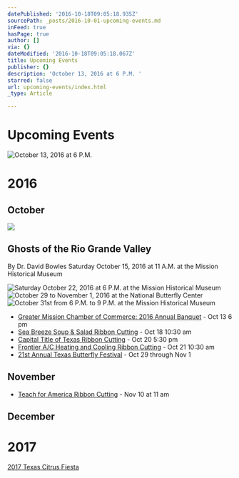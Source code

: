 ```yaml
---
datePublished: '2016-10-18T09:05:18.935Z'
sourcePath: _posts/2016-10-01-upcoming-events.md
inFeed: true
hasPage: true
author: []
via: {}
dateModified: '2016-10-18T09:05:18.067Z'
title: Upcoming Events
publisher: {}
description: 'October 13, 2016 at 6 P.M. '
starred: false
url: upcoming-events/index.html
_type: Article

---
```

# Upcoming Events
![October 13, 2016 at 6 P.M. ](https://the-grid-user-content.s3-us-west-2.amazonaws.com/52eefe56-d13d-4a75-994b-9450e7226be9.jpg)

# 2016

## October

<article style=""><img src="https://the-grid-user-content.s3-us-west-2.amazonaws.com/8e95b17a-d2ac-458f-b3df-730fece5a016.jpg" /><h1>Ghosts of the Rio Grande Valley</h1><p>By Dr. David Bowles Saturday October 15, 2016 at 11 A.M. at the Mission Historical Museum</p></article>

![Saturday October 22, 2016 at 6 P.M. at the Mission Historical Museum](https://the-grid-user-content.s3-us-west-2.amazonaws.com/6c1873cb-96e5-4d2a-bbc0-f6fe796b4fa6.jpg)
![October 29 to November 1, 2016 at the National Butterfly Center](https://the-grid-user-content.s3-us-west-2.amazonaws.com/47d6c16e-f38a-4814-bb80-35b698836f0e.jpg)
![October 31st from 6 P.M. to 9 P.M. at the Mission Historical Museum](https://the-grid-user-content.s3-us-west-2.amazonaws.com/2fbb96ae-28a4-49d0-87bc-281dd9dc9da5.jpg)

* [Greater Mission Chamber of Commerce: 2016 Annual Banquet][0] - Oct 13 6 pm
* [Sea Breeze Soup & Salad Ribbon Cutting][1] - Oct 18 10:30 am
* [Capital Title of Texas Ribbon Cutting][2] - Oct 20 5:30 pm
* [Frontier A/C Heating and Cooling Ribbon Cutting][3] - Oct 21 10:30 am
* [21st Annual Texas Butterfly Festival][4] - Oct 29 through Nov 1

## November

* [Teach for America Ribbon Cutting][5] - Nov 10 at 11 am

## December

# 2017

[2017 Texas Citrus Fiesta][6]

[0]: https://www.facebook.com/events/1069392546483368/ "Mission Chamber Annual Banquet"
[1]: https://www.facebook.com/events/1702618353392314/ "Sea Breeze Soup & Salad Ribbon Cutting"
[2]: https://www.facebook.com/events/1793407577549491/ "Capital Title of Texas Ribbon Cutting"
[3]: https://www.facebook.com/events/1774464816126895/ "Frontier A/C Ribbon Cutting"
[4]: https://www.texasbutterflyfestival.com/ "Texas Butterfly Festival"
[5]: https://www.facebook.com/events/180743705668035/ "Teach for America Ribbon Cutting"
[6]: http://www.texascitrusfiesta.org/2017-events "2017 Texas Citrus Fiesta"